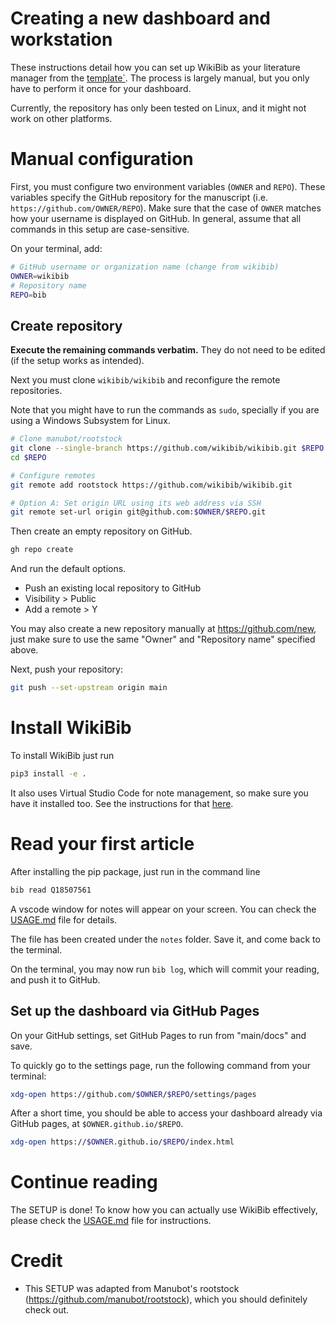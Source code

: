 # Creating a new dashboard and workstation

These instructions detail how you can set up WikiBib as your literature manager from the [template`](https://github.com/wikibib/wikibib).
The process is largely manual, but you only have to perform it once for your dashboard. 

Currently, the repository has only been tested on Linux, and it might not work on other platforms. 

# Manual configuration

First, you must configure two environment variables (`OWNER` and `REPO`).
These variables specify the GitHub repository for the manuscript (i.e. `https://github.com/OWNER/REPO`).
Make sure that the case of `OWNER` matches how your username is displayed on GitHub.
In general, assume that all commands in this setup are case-sensitive.

On your terminal, add: 
```sh
# GitHub username or organization name (change from wikibib)
OWNER=wikibib
# Repository name
REPO=bib
```

## Create repository

**Execute the remaining commands verbatim.**
They do not need to be edited (if the setup works as intended).

Next you must clone `wikibib/wikibib` and reconfigure the remote repositories. 

Note that you might have to run the commands as `sudo`, specially if you are using a Windows Subsystem for Linux. 

```sh
# Clone manubot/rootstock
git clone --single-branch https://github.com/wikibib/wikibib.git $REPO
cd $REPO

# Configure remotes
git remote add rootstock https://github.com/wikibib/wikibib.git

# Option A: Set origin URL using its web address via SSH
git remote set-url origin git@github.com:$OWNER/$REPO.git
```

Then create an empty repository on GitHub. 

```sh
gh repo create
```
And run the default options.
 * Push an existing local repository to GitHub
 * Visibility  > Public
 * Add a remote > Y

You may also create a new repository manually at <https://github.com/new>, just make sure to use the same "Owner" and "Repository name" specified above. 

Next, push your repository:

```sh
git push --set-upstream origin main
```

# Install WikiBib

To install WikiBib just run
```bash
pip3 install -e . 
```

It also uses Virtual Studio Code for note management, so make sure you have it installed too. 
See the instructions for that [here](https://code.visualstudio.com/docs/setup/linux).


# Read your first article

After installing the pip package, just run in the command line

```bash
bib read Q18507561
```

A vscode window for notes will appear on your screen.
You can check the [USAGE.md](./USAGE.md) file for details.

The file has been created under the `notes` folder. 
Save it, and come back to the terminal. 

On the terminal, you may now run `bib log`, which will commit your reading, and push it to GitHub.

## Set up the dashboard via GitHub Pages

On your GitHub settings, set GitHub Pages to run from "main/docs" and save.

To quickly go to the settings page, run the following command from your terminal:

```bash
xdg-open https://github.com/$OWNER/$REPO/settings/pages
```

After a short time, you should be able to access your dashboard already via GitHub pages, at `$OWNER.github.io/$REPO`. 

 ```bash
 xdg-open https://$OWNER.github.io/$REPO/index.html
 ```

# Continue reading

The SETUP is done! To know how you can actually use WikiBib effectively, please check the [USAGE.md](./USAGE.md) file for instructions.

# Credit

* This SETUP was adapted from Manubot's rootstock (<https://github.com/manubot/rootstock>), which you should definitely check out. 
